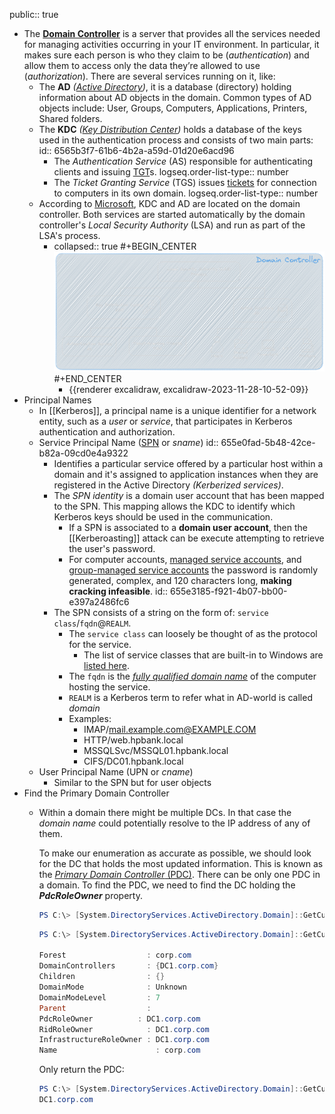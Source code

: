 public:: true

- The **[Domain Controller](https://learn.microsoft.com/en-us/previous-versions/windows/it-pro/windows-server-2003/cc786438(v=ws.10))** is a server that provides all the services needed for managing activities occurring in your IT environment. In particular, it makes sure each person is who they claim to be (*authentication*) and allow them to access only the data they’re allowed to use (*authorization*). There are several services running on it, like:
	- The **AD** *([Active Directory](https://learn.microsoft.com/en-us/windows-server/identity/ad-ds/get-started/virtual-dc/active-directory-domain-services-overview))*, it is a database (directory) holding information about AD objects in the domain. Common types of AD objects include: User, Groups, Computers, Applications, Printers, Shared folders.
	- The **KDC** *([Key Distribution Center](https://learn.microsoft.com/en-us/windows/win32/secauthn/key-distribution-center))* holds a database of the keys used in the authentication process and consists of two main parts:
	  id:: 6565b3f7-61b6-4b2a-a59d-01d20e6acd96
		- The  *Authentication Service* (AS) responsible for authenticating clients and issuing [TGT](((655b1bc6-5c5d-4c70-9d2b-f3f3d6458cb9)))s.
		  logseq.order-list-type:: number
		- The *Ticket Granting Service* (TGS) issues [tickets](((655a24c7-b91e-4a45-8468-c565395f566e))) for connection to computers in its own domain.
		  logseq.order-list-type:: number
	- According to [Microsoft](https://learn.microsoft.com/en-us/windows/win32/secauthn/key-distribution-center), KDC and AD are located on the domain controller. Both services are started automatically by the domain controller's *Local Security Authority* (LSA) and run as part of the LSA's process.
		- collapsed:: true
		  #+BEGIN_CENTER
		  ![image.png](../assets/image_1701166201207_0.png)
		  #+END_CENTER
			- {{renderer excalidraw, excalidraw-2023-11-28-10-52-09}}
- Principal Names
	- In [[Kerberos]], a principal name is a unique identifier for a network entity, such as a *user* or *service*, that participates in Kerberos authentication and authorization.
	- Service Principal Name ([SPN](https://learn.microsoft.com/en-us/windows/win32/ad/service-principal-names) or *sname*)
	  id:: 655e0fad-5b48-42ce-b82a-09cd0e4a9322
		- Identifies a particular service offered by a particular host within a domain and it's assigned to application instances when they are registered in the Active Directory *(Kerberized services)*.
		- The *SPN identity* is a domain user account that has been mapped to the SPN. This mapping allows the KDC to identify which Kerberos keys should be used in the communication.
			- If a SPN is associated to a **domain user account**, then the [[Kerberoasting]] attack can be execute attempting to retrieve the user's password.
			- For computer accounts, [managed service accounts](https://techcommunity.microsoft.com/t5/ask-the-directory-services-team/managed-service-accounts-understanding-implementing-best/ba-p/397009), and [group-managed service accounts](https://learn.microsoft.com/en-us/windows-server/security/group-managed-service-accounts/group-managed-service-accounts-overview) the password is randomly generated, complex, and 120 characters long, **making cracking infeasible**.
			  id:: 655e3185-f921-4b07-bb00-e397a2486fc6
		- The SPN consists of a string on the form of: `service class`/`fqdn`@`REALM`.
			- The `service class` can loosely be thought of as the protocol for the service.
				- The list of service classes that are built-in to Windows are [listed here](https://learn.microsoft.com/en-us/previous-versions/windows/it-pro/windows-server-2003/cc772815(v=ws.10)?redirectedfrom=MSDN#service-principal-names).
			- The `fqdn` is the *[fully qualified domain name](https://en.wikipedia.org/wiki/Fully_qualified_domain_name)* of the computer hosting the service.
			- `REALM` is a Kerberos term to refer what in AD-world is called *domain*
			- Examples:
				- IMAP/mail.example.com@EXAMPLE.COM
				- HTTP/web.hpbank.local
				- MSSQLSvc/MSSQL01.hpbank.local
				- CIFS/DC01.hpbank.local
	- User Principal Name (UPN or *cname*)
		- Similar to the SPN but for user objects
- Find the Primary Domain Controller
	- Within a domain there might be multiple DCs. In  that case the *domain name* could potentially resolve to the IP address of any of them.
	  
	  To make our enumeration as accurate as possible, we should look for the DC that
	  holds the most updated information. This is known as the [*Primary Domain Controller* (PDC)](https://portal.offsec.com/courses/pen-200/books-and-videos/modal/modules/active-directory-introduction-and-enumeration/active-directory-manual-enumeration/enumerating-active-directory-using-powershell-and-net-classes#fn6). There can be only one PDC in a domain. To find the PDC, we need to find the DC holding the ***PdcRoleOwner*** property.
	  ```powershell
	  PS C:\> [System.DirectoryServices.ActiveDirectory.Domain]::GetCurrentDomain()
	  ```
	  ```powershell
	  PS C:\> [System.DirectoryServices.ActiveDirectory.Domain]::GetCurrentDomain()
	  
	  Forest                  : corp.com
	  DomainControllers       : {DC1.corp.com}
	  Children                : {}
	  DomainMode              : Unknown
	  DomainModeLevel         : 7
	  Parent                  :
	  PdcRoleOwner			: DC1.corp.com
	  RidRoleOwner            : DC1.corp.com
	  InfrastructureRoleOwner : DC1.corp.com
	  Name                  	: corp.com
	  ```
	  Only return the PDC:
	  ```powershell
	  PS C:\> [System.DirectoryServices.ActiveDirectory.Domain]::GetCurrentDomain().PdcRoleOwner.Name
	  DC1.corp.com
	  ```